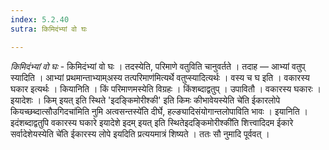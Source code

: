 ```yaml
---
index: 5.2.40
sutra: किमिदंभ्यां वो घः

---
```

_किमिदंभ्यां वो घः_ - किमिदंभ्यां वो घः । तदस्येति, परिमाणे वतुविति चानुवर्तते । तदाह — आभ्यां वतुप् स्यादिति । आभ्यां प्रथमान्ताभ्याम्अस्य तत्परिमाण॑मित्यर्थे वतुप्स्यादित्यर्थः । वस्य च घ इति । वकारस्य घकार इत्यर्थः । कियानिति । किं परिमाणमस्येति विग्रहः । किंशब्दाद्वतुप् । उपावितौ । वकारस्य घकारः । इयादेशः । किम् इयत् इति स्थिते 'इदङ्किमोरीश्की' इति किमः कीभावेयस्येति चे॑ति ईकारलोपे कियच्छब्दात्सौउगिदचा॑मिति नुमि अत्वसन्तस्ये॑ति दीर्घे, हल्ङ्यादिसंयोगान्तलोपाविति भावः । इयानिति । इदंशब्दाद्वतुपि वकारस्य घकारे इयादेशे इदम् इयत् इति स्थितेइदङ्किमोरीश्की॑ति शित्त्वादिदम ईकारे सर्वादेशेयस्येति चे॑ति ईकारस्य लोपे इयदिति प्रत्ययमात्रं शिष्यते । ततः सौ नुमादि पूर्ववत् ।